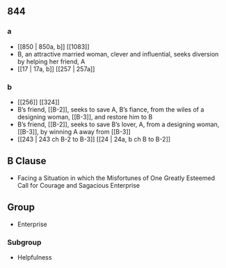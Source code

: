 ## 844
### a
- [[850 | 850a, b]] [[1083]] 
- B, an attractive married woman, clever and influential, seeks diversion by helping her friend, A
- [[17 | 17a, b]] [[257 | 257a]] 

### b
- [[256]] [[324]] 
- B’s friend, [[B-2]], seeks to save A, B’s fiance, from the wiles of a designing woman, [[B-3]], and restore him to B
- B’s friend, [[B-2]], seeks to save B’s lover, A, from a designing woman, [[B-3]], by winning A away from [[B-3]]
- [[243 | 243 ch B-2 to B-3]] [[24 | 24a, b ch B to B-2]] 

## B Clause
- Facing a Situation in which the Misfortunes of One Greatly Esteemed Call for Courage and Sagacious Enterprise

## Group
- Enterprise

### Subgroup
- Helpfulness

